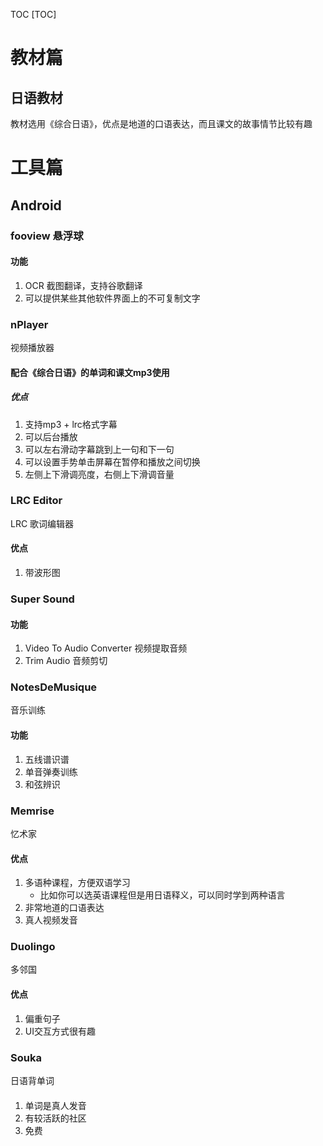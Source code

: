 
TOC
[TOC]

# 教材篇

## 日语教材
教材选用《综合日语》，优点是地道的口语表达，而且课文的故事情节比较有趣

# 工具篇

## Android

###  fooview 悬浮球

#### 功能

1. OCR 截图翻译，支持谷歌翻译
2. 可以提供某些其他软件界面上的不可复制文字

###  nPlayer  

视频播放器

#### 配合《综合日语》的单词和课文mp3使用  

##### 优点

  1. 支持mp3 + lrc格式字幕   
  2. 可以后台播放 
  3. 可以左右滑动字幕跳到上一句和下一句
  4. 可以设置手势单击屏幕在暂停和播放之间切换
  5. 左侧上下滑调亮度，右侧上下滑调音量  

### LRC Editor

LRC 歌词编辑器

#### 优点

1. 带波形图  

### Super Sound

#### 功能

1. Video To Audio Converter  视频提取音频
2. Trim Audio  音频剪切

### NotesDeMusique

音乐训练

#### 功能  

1. 五线谱识谱
2. 单音弹奏训练
3. 和弦辨识  

### Memrise

忆术家

#### 优点

1. 多语种课程，方便双语学习
   - 比如你可以选英语课程但是用日语释义，可以同时学到两种语言
2. 非常地道的口语表达
3. 真人视频发音

### Duolingo

多邻国

#### 优点

1. 偏重句子
2. UI交互方式很有趣

### Souka

日语背单词

#### 

1. 单词是真人发音
2. 有较活跃的社区
3. 免费














